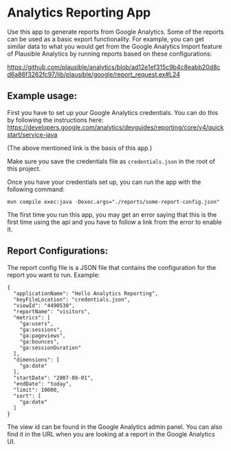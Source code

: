 Analytics Reporting App
======================

Use this app to generate reports from Google Analytics.  Some of the reports
can be used as a basic export functionality.  For example, you can get similar 
data to what you would get from the Google Analytics Import feature of Plausible Analytics
by running reports based on these configurations:

https://github.com/plausible/analytics/blob/ad12e1ef315c9b4c8eabb20d8cd6a86f3262fc97/lib/plausible/google/report_request.ex#L24

Example usage:
---

First you have to set up your Google Analytics credentials.  You can do this by following the 
instructions here: https://developers.google.com/analytics/devguides/reporting/core/v4/quickstart/service-java

(The above mentioned link is the basis of this app.)

Make sure you save the credentials file as `credentials.json` in the root of this project.

Once you have your credentials set up, you can run the app with the following command:

```
mvn compile exec:java -Dexec.args="./reports/some-report-config.json"
```

The first time you run this app, you may get an error saying that this is the first time using the api and you have to follow
a link from the error to enable it.

Report Configurations:
---
The report config file is a JSON file that contains the configuration for the report you want to run.
Example:

```
{
  "applicationName": "Hello Analytics Reporting",
  "keyFileLocation": "credentials.json",
  "viewId": "4490530",
  "reportName": "visitors",
  "metrics": [
    "ga:users",
    "ga:sessions",
    "ga:pageviews",
    "ga:bounces",
    "ga:sessionDuration"
  ],
  "dimensions": [
    "ga:date"
  ],
  "startDate": "2007-08-01",
  "endDate": "today",
  "limit": 10000,
  "sort": [
    "ga:date"
  ]
}
```

The view id can be found in the Google Analytics admin panel.  You can also find it in the URL
when you are looking at a report in the Google Analytics UI.
